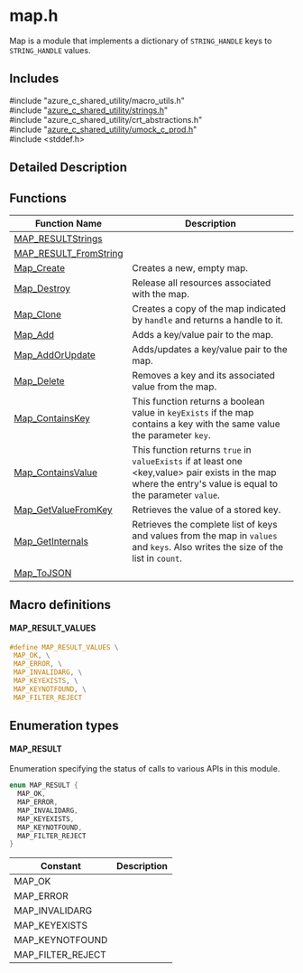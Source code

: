 # map.h 

Map is a module that implements a dictionary of `STRING_HANDLE` keys to `STRING_HANDLE` values.

## Includes

\#include "azure_c_shared_utility/macro_utils.h"  
\#include "[azure_c_shared_utility/strings.h](iot-c-ref-strings-h.md)"  
\#include "azure_c_shared_utility/crt_abstractions.h"  
\#include "[azure_c_shared_utility/umock_c_prod.h](iot-c-ref-umock-c-prod-h.md)"  
\#include <stddef.h>  

## Detailed Description

## Functions

Function Name                  | Description                                
--------------------------------|---------------------------------------------
[MAP_RESULTStrings](./iot-c-ref-map-h/map-resultstrings.md)            | 
[MAP_RESULT_FromString](./iot-c-ref-map-h/map-result-fromstring.md)            | 
[Map_Create](./iot-c-ref-map-h/map-create.md)            | Creates a new, empty map.
[Map_Destroy](./iot-c-ref-map-h/map-destroy.md)            | Release all resources associated with the map.
[Map_Clone](./iot-c-ref-map-h/map-clone.md)            | Creates a copy of the map indicated by `handle` and returns a handle to it.
[Map_Add](./iot-c-ref-map-h/map-add.md)            | Adds a key/value pair to the map.
[Map_AddOrUpdate](./iot-c-ref-map-h/map-addorupdate.md)            | Adds/updates a key/value pair to the map.
[Map_Delete](./iot-c-ref-map-h/map-delete.md)            | Removes a key and its associated value from the map.
[Map_ContainsKey](./iot-c-ref-map-h/map-containskey.md)            | This function returns a boolean value in `keyExists` if the map contains a key with the same value the parameter `key`.
[Map_ContainsValue](./iot-c-ref-map-h/map-containsvalue.md)            | This function returns `true` in `valueExists` if at least one <key,value> pair exists in the map where the entry's value is equal to the parameter `value`.
[Map_GetValueFromKey](./iot-c-ref-map-h/map-getvaluefromkey.md)            | Retrieves the value of a stored key.
[Map_GetInternals](./iot-c-ref-map-h/map-getinternals.md)            | Retrieves the complete list of keys and values from the map in `values` and `keys`. Also writes the size of the list in `count`.
[Map_ToJSON](./iot-c-ref-map-h/map-tojson.md)            | 

## Macro definitions

#### MAP_RESULT_VALUES

```C
#define MAP_RESULT_VALUES \
 MAP_OK, \
 MAP_ERROR, \
 MAP_INVALIDARG, \
 MAP_KEYEXISTS, \
 MAP_KEYNOTFOUND, \
 MAP_FILTER_REJECT 

```

## Enumeration types

#### MAP_RESULT

Enumeration specifying the status of calls to various APIs in this module. 

```C
enum MAP_RESULT {
  MAP_OK,
  MAP_ERROR,
  MAP_INVALIDARG,
  MAP_KEYEXISTS,
  MAP_KEYNOTFOUND,
  MAP_FILTER_REJECT
}

```
Constant                    | Description                                
----------------------------|----------------
 MAP_OK            | 
 MAP_ERROR            | 
 MAP_INVALIDARG            | 
 MAP_KEYEXISTS            | 
 MAP_KEYNOTFOUND            | 
 MAP_FILTER_REJECT            | 

